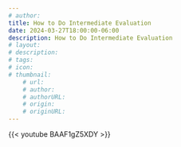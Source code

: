 ```yaml
---
# author: 
title: How to Do Intermediate Evaluation
date: 2024-03-27T18:00:00-06:00
description: How to Do Intermediate Evaluation
# layout: 
# description: 
# tags: 
# icon: 
# thumbnail: 
    # url: 
    # author: 
    # authorURL: 
    # origin: 
    # originURL: 
---
```


{{< youtube BAAF1gZ5XDY >}}
